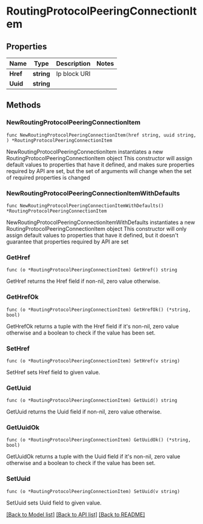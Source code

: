 # RoutingProtocolPeeringConnectionItem

## Properties

Name | Type | Description | Notes
------------ | ------------- | ------------- | -------------
**Href** | **string** | Ip block URI | 
**Uuid** | **string** |  | 

## Methods

### NewRoutingProtocolPeeringConnectionItem

`func NewRoutingProtocolPeeringConnectionItem(href string, uuid string, ) *RoutingProtocolPeeringConnectionItem`

NewRoutingProtocolPeeringConnectionItem instantiates a new RoutingProtocolPeeringConnectionItem object
This constructor will assign default values to properties that have it defined,
and makes sure properties required by API are set, but the set of arguments
will change when the set of required properties is changed

### NewRoutingProtocolPeeringConnectionItemWithDefaults

`func NewRoutingProtocolPeeringConnectionItemWithDefaults() *RoutingProtocolPeeringConnectionItem`

NewRoutingProtocolPeeringConnectionItemWithDefaults instantiates a new RoutingProtocolPeeringConnectionItem object
This constructor will only assign default values to properties that have it defined,
but it doesn't guarantee that properties required by API are set

### GetHref

`func (o *RoutingProtocolPeeringConnectionItem) GetHref() string`

GetHref returns the Href field if non-nil, zero value otherwise.

### GetHrefOk

`func (o *RoutingProtocolPeeringConnectionItem) GetHrefOk() (*string, bool)`

GetHrefOk returns a tuple with the Href field if it's non-nil, zero value otherwise
and a boolean to check if the value has been set.

### SetHref

`func (o *RoutingProtocolPeeringConnectionItem) SetHref(v string)`

SetHref sets Href field to given value.


### GetUuid

`func (o *RoutingProtocolPeeringConnectionItem) GetUuid() string`

GetUuid returns the Uuid field if non-nil, zero value otherwise.

### GetUuidOk

`func (o *RoutingProtocolPeeringConnectionItem) GetUuidOk() (*string, bool)`

GetUuidOk returns a tuple with the Uuid field if it's non-nil, zero value otherwise
and a boolean to check if the value has been set.

### SetUuid

`func (o *RoutingProtocolPeeringConnectionItem) SetUuid(v string)`

SetUuid sets Uuid field to given value.



[[Back to Model list]](../README.md#documentation-for-models) [[Back to API list]](../README.md#documentation-for-api-endpoints) [[Back to README]](../README.md)


